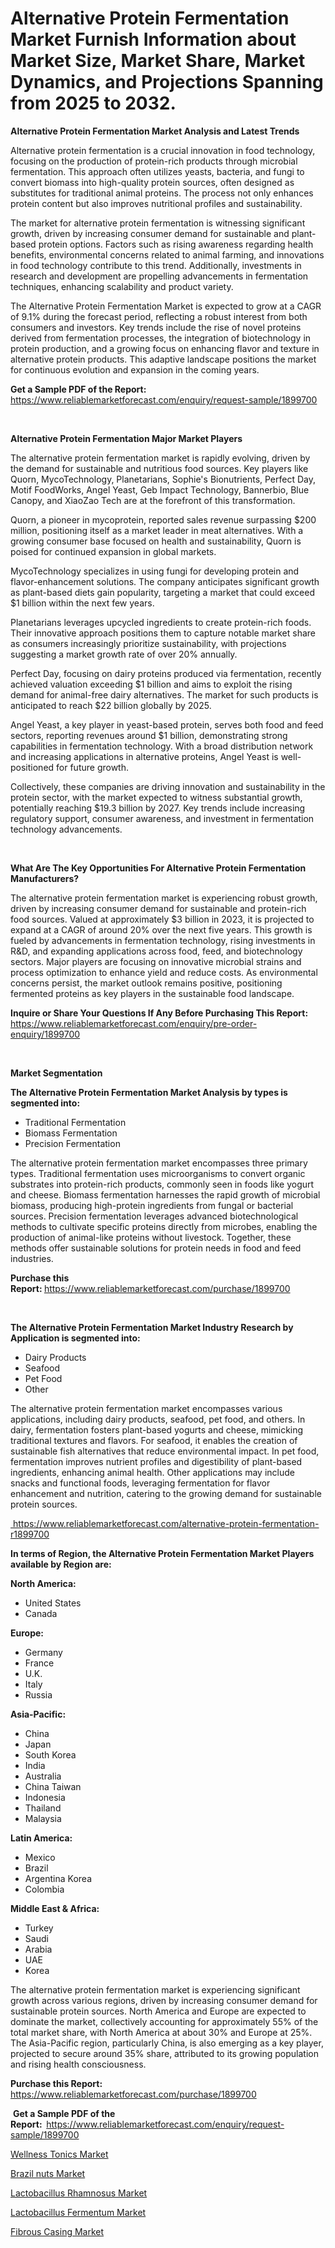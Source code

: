 <p><h1>Alternative Protein Fermentation Market Furnish Information about Market Size, Market Share, Market Dynamics, and Projections Spanning from 2025 to 2032.</h1></p><p><strong>Alternative Protein Fermentation Market Analysis and Latest Trends</strong></p>
<p><p>Alternative protein fermentation is a crucial innovation in food technology, focusing on the production of protein-rich products through microbial fermentation. This approach often utilizes yeasts, bacteria, and fungi to convert biomass into high-quality protein sources, often designed as substitutes for traditional animal proteins. The process not only enhances protein content but also improves nutritional profiles and sustainability.</p><p>The market for alternative protein fermentation is witnessing significant growth, driven by increasing consumer demand for sustainable and plant-based protein options. Factors such as rising awareness regarding health benefits, environmental concerns related to animal farming, and innovations in food technology contribute to this trend. Additionally, investments in research and development are propelling advancements in fermentation techniques, enhancing scalability and product variety.</p><p>The Alternative Protein Fermentation Market is expected to grow at a CAGR of 9.1% during the forecast period, reflecting a robust interest from both consumers and investors. Key trends include the rise of novel proteins derived from fermentation processes, the integration of biotechnology in protein production, and a growing focus on enhancing flavor and texture in alternative protein products. This adaptive landscape positions the market for continuous evolution and expansion in the coming years.</p></p>
<p><strong>Get a Sample PDF of the Report:&nbsp;</strong> <a href="https://www.reliablemarketforecast.com/enquiry/request-sample/1899700?utm_campaign=1097&utm_medium=2&utm_source=Github&utm_content=ia&utm_term=14022025&utm_id=alternative-protein-fermentation">https://www.reliablemarketforecast.com/enquiry/request-sample/1899700</a></p>
<p>&nbsp;</p>
<p><strong>Alternative Protein Fermentation Major Market Players</strong></p>
<p><p>The alternative protein fermentation market is rapidly evolving, driven by the demand for sustainable and nutritious food sources. Key players like Quorn, MycoTechnology, Planetarians, Sophie's Bionutrients, Perfect Day, Motif FoodWorks, Angel Yeast, Geb Impact Technology, Bannerbio, Blue Canopy, and XiaoZao Tech are at the forefront of this transformation.</p><p>Quorn, a pioneer in mycoprotein, reported sales revenue surpassing $200 million, positioning itself as a market leader in meat alternatives. With a growing consumer base focused on health and sustainability, Quorn is poised for continued expansion in global markets.</p><p>MycoTechnology specializes in using fungi for developing protein and flavor-enhancement solutions. The company anticipates significant growth as plant-based diets gain popularity, targeting a market that could exceed $1 billion within the next few years.</p><p>Planetarians leverages upcycled ingredients to create protein-rich foods. Their innovative approach positions them to capture notable market share as consumers increasingly prioritize sustainability, with projections suggesting a market growth rate of over 20% annually.</p><p>Perfect Day, focusing on dairy proteins produced via fermentation, recently achieved valuation exceeding $1 billion and aims to exploit the rising demand for animal-free dairy alternatives. The market for such products is anticipated to reach $22 billion globally by 2025.</p><p>Angel Yeast, a key player in yeast-based protein, serves both food and feed sectors, reporting revenues around $1 billion, demonstrating strong capabilities in fermentation technology. With a broad distribution network and increasing applications in alternative proteins, Angel Yeast is well-positioned for future growth.</p><p>Collectively, these companies are driving innovation and sustainability in the protein sector, with the market expected to witness substantial growth, potentially reaching $19.3 billion by 2027. Key trends include increasing regulatory support, consumer awareness, and investment in fermentation technology advancements.</p></p>
<p>&nbsp;</p>
<p><strong>What Are The Key Opportunities For Alternative Protein Fermentation Manufacturers?</strong></p>
<p><p>The alternative protein fermentation market is experiencing robust growth, driven by increasing consumer demand for sustainable and protein-rich food sources. Valued at approximately $3 billion in 2023, it is projected to expand at a CAGR of around 20% over the next five years. This growth is fueled by advancements in fermentation technology, rising investments in R&D, and expanding applications across food, feed, and biotechnology sectors. Major players are focusing on innovative microbial strains and process optimization to enhance yield and reduce costs. As environmental concerns persist, the market outlook remains positive, positioning fermented proteins as key players in the sustainable food landscape.</p></p>
<p><strong>Inquire or Share Your Questions If Any Before Purchasing This Report:</strong> <a href="https://www.reliablemarketforecast.com/enquiry/pre-order-enquiry/1899700?utm_campaign=1097&utm_medium=2&utm_source=Github&utm_content=ia&utm_term=14022025&utm_id=alternative-protein-fermentation">https://www.reliablemarketforecast.com/enquiry/pre-order-enquiry/1899700</a></p>
<p>&nbsp;</p>
<p><strong>Market Segmentation</strong></p>
<p><strong>The Alternative Protein Fermentation Market Analysis by types is segmented into:</strong></p>
<p><ul><li>Traditional Fermentation</li><li>Biomass Fermentation</li><li>Precision Fermentation</li></ul></p>
<p><p>The alternative protein fermentation market encompasses three primary types. Traditional fermentation uses microorganisms to convert organic substrates into protein-rich products, commonly seen in foods like yogurt and cheese. Biomass fermentation harnesses the rapid growth of microbial biomass, producing high-protein ingredients from fungal or bacterial sources. Precision fermentation leverages advanced biotechnological methods to cultivate specific proteins directly from microbes, enabling the production of animal-like proteins without livestock. Together, these methods offer sustainable solutions for protein needs in food and feed industries.</p></p>
<p><strong>Purchase this Report:&nbsp;</strong><a href="https://www.reliablemarketforecast.com/purchase/1899700?utm_campaign=1097&utm_medium=2&utm_source=Github&utm_content=ia&utm_term=14022025&utm_id=alternative-protein-fermentation">https://www.reliablemarketforecast.com/purchase/1899700</a></p>
<p>&nbsp;</p>
<p><strong>The Alternative Protein Fermentation Market Industry Research by Application is segmented into:</strong></p>
<p><ul><li>Dairy Products</li><li>Seafood</li><li>Pet Food</li><li>Other</li></ul></p>
<p><p>The alternative protein fermentation market encompasses various applications, including dairy products, seafood, pet food, and others. In dairy, fermentation fosters plant-based yogurts and cheese, mimicking traditional textures and flavors. For seafood, it enables the creation of sustainable fish alternatives that reduce environmental impact. In pet food, fermentation improves nutrient profiles and digestibility of plant-based ingredients, enhancing animal health. Other applications may include snacks and functional foods, leveraging fermentation for flavor enhancement and nutrition, catering to the growing demand for sustainable protein sources.</p></p>
<p><a href="https://www.reliablemarketforecast.com/alternative-protein-fermentation-r1899700?utm_campaign=1097&utm_medium=2&utm_source=Github&utm_content=ia&utm_term=14022025&utm_id=alternative-protein-fermentation">&nbsp;https://www.reliablemarketforecast.com/alternative-protein-fermentation-r1899700</a></p>
<p><strong>In terms of Region, the Alternative Protein Fermentation Market Players available by Region are:</strong></p>
<p>
    <p> <strong> North America: </strong>
        <ul>
            <li>United States</li>
            <li>Canada</li>
        </ul>
        </p> 
    <p> <strong> Europe: </strong>
        <ul>
            <li>Germany</li>
            <li>France</li>
            <li>U.K.</li>
            <li>Italy</li>
            <li>Russia</li>
        </ul>
        </p> 
    <p> <strong> Asia-Pacific: </strong>
        <ul>
            <li>China</li>
            <li>Japan</li>
            <li>South Korea</li>
            <li>India</li>
            <li>Australia</li>
            <li>China Taiwan</li>
            <li>Indonesia</li>
            <li>Thailand</li>
            <li>Malaysia</li>
        </ul>
        </p> 
    <p> <strong> Latin America: </strong>
        <ul>
            <li>Mexico</li>
            <li>Brazil</li>
            <li>Argentina Korea</li>
            <li>Colombia</li>
        </ul>
        </p> 
    <p> <strong> Middle East & Africa: </strong>
        <ul>
            <li>Turkey</li>
            <li>Saudi</li>
            <li>Arabia</li>
            <li>UAE</li>
            <li>Korea</li>
        </ul>
    </p>
    </p>
<p><p>The alternative protein fermentation market is experiencing significant growth across various regions, driven by increasing consumer demand for sustainable protein sources. North America and Europe are expected to dominate the market, collectively accounting for approximately 55% of the total market share, with North America at about 30% and Europe at 25%. The Asia-Pacific region, particularly China, is also emerging as a key player, projected to secure around 35% share, attributed to its growing population and rising health consciousness.</p></p>
<p><strong>Purchase this Report: </strong><a href="https://www.reliablemarketforecast.com/purchase/1899700?utm_campaign=1097&utm_medium=2&utm_source=Github&utm_content=ia&utm_term=14022025&utm_id=alternative-protein-fermentation">https://www.reliablemarketforecast.com/purchase/1899700</a></p>
<p>&nbsp;<strong>Get a Sample PDF of the Report:&nbsp;&nbsp;</strong><a href="https://www.reliablemarketforecast.com/enquiry/request-sample/1899700?utm_campaign=1097&utm_medium=2&utm_source=Github&utm_content=ia&utm_term=14022025&utm_id=alternative-protein-fermentation">https://www.reliablemarketforecast.com/enquiry/request-sample/1899700</a></p>
<p><strong></strong></p>
<p><p><a href="https://github.com/kovasovitzzg/Market-Research-Report-List-1/blob/main/wellness-tonics-market.md?utm_campaign=1097&utm_medium=2&utm_source=Github&utm_content=ia&utm_term=14022025&utm_id=alternative-protein-fermentation">Wellness Tonics Market</a></p><p><a href="https://github.com/zsibaqalia/Market-Research-Report-List-1/blob/main/brazil-nuts-market.md?utm_campaign=1097&utm_medium=2&utm_source=Github&utm_content=ia&utm_term=14022025&utm_id=alternative-protein-fermentation">Brazil nuts Market</a></p><p><a href="https://github.com/raaschadonle/Market-Research-Report-List-1/blob/main/lactobacillus-rhamnosus-market.md?utm_campaign=1097&utm_medium=2&utm_source=Github&utm_content=ia&utm_term=14022025&utm_id=alternative-protein-fermentation">Lactobacillus Rhamnosus Market</a></p><p><a href="https://github.com/aarajlyre/Market-Research-Report-List-1/blob/main/lactobacillus-fermentum-market.md?utm_campaign=1097&utm_medium=2&utm_source=Github&utm_content=ia&utm_term=14022025&utm_id=alternative-protein-fermentation">Lactobacillus Fermentum Market</a></p><p><a href="https://github.com/palenjeppecd/Market-Research-Report-List-1/blob/main/fibrous-casing-market.md?utm_campaign=1097&utm_medium=2&utm_source=Github&utm_content=ia&utm_term=14022025&utm_id=alternative-protein-fermentation">Fibrous Casing Market</a></p></p>